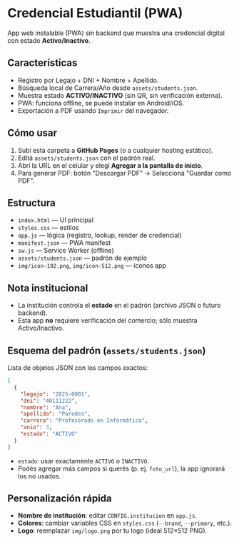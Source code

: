 # Credencial Estudiantil (PWA)
App web instalable (PWA) sin backend que muestra una credencial digital con estado **Activo/Inactivo**.

## Características
- Registro por Legajo + DNI + Nombre + Apellido.
- Búsqueda local de Carrera/Año desde `assets/students.json`.
- Muestra estado **ACTIVO/INACTIVO** (sin QR, sin verificación externa).
- PWA: funciona offline, se puede instalar en Android/iOS.
- Exportación a PDF usando `Imprimir` del navegador.

## Cómo usar
1. Subí esta carpeta a **GitHub Pages** (o a cualquier hosting estático).
2. Editá `assets/students.json` con el padrón real.
3. Abrí la URL en el celular y elegí **Agregar a la pantalla de inicio**.
4. Para generar PDF: botón "Descargar PDF" → Seleccioná "Guardar como PDF".

## Estructura
- `index.html` — UI principal
- `styles.css` — estilos
- `app.js` — lógica (registro, lookup, render de credencial)
- `manifest.json` — PWA manifest
- `sw.js` — Service Worker (offline)
- `assets/students.json` — padrón de ejemplo
- `img/icon-192.png`, `img/icon-512.png` — íconos app

## Nota institucional
- La institución controla el **estado** en el padrón (archivo JSON o futuro backend).
- Esta app **no** requiere verificación del comercio; sólo muestra Activo/Inactivo.


## Esquema del padrón (`assets/students.json`)
Lista de objetos JSON con los campos exactos:
```json
[
  {
    "legajo": "2025-0001",
    "dni": "40111222",
    "nombre": "Ana",
    "apellido": "Paredes",
    "carrera": "Profesorado en Informática",
    "anio": 3,
    "estado": "ACTIVO"
  }
]
```
- `estado`: usar exactamente `ACTIVO` o `INACTIVO`.
- Podés agregar más campos si querés (p. ej. `foto_url`), la app ignorará los no usados.

## Personalización rápida
- **Nombre de institución**: editar `CONFIG.institucion` en `app.js`.
- **Colores**: cambiar variables CSS en `styles.css` (`--brand`, `--primary`, etc.).
- **Logo**: reemplazar `img/logo.png` por tu logo (ideal 512×512 PNG).


